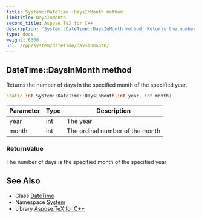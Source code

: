```yaml
---
title: System::DateTime::DaysInMonth method
linktitle: DaysInMonth
second_title: Aspose.TeX for C++
description: 'System::DateTime::DaysInMonth method. Returns the number of days in the specified month of the specified year in C++.'
type: docs
weight: 6300
url: /cpp/system/datetime/daysinmonth/
---
```

## DateTime::DaysInMonth method


Returns the number of days in the specified month of the specified year.

```cpp
static int System::DateTime::DaysInMonth(int year, int month)
```


| Parameter | Type | Description |
| --- | --- | --- |
| year | int | The year |
| month | int | The ordinal number of the month |

### ReturnValue

The number of days is the specified month of the specified year

## See Also

* Class [DateTime](../)
* Namespace [System](../../)
* Library [Aspose.TeX for C++](../../../)

